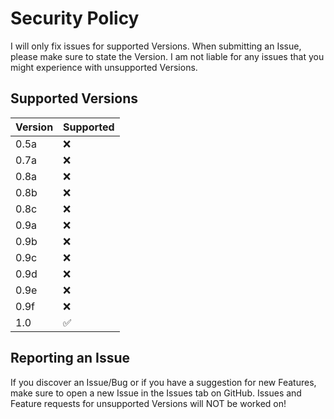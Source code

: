 # Security Policy

I will only fix issues for supported Versions. When submitting an Issue, please make sure to state the Version.
I am not liable for any issues that you might experience with unsupported Versions.

## Supported Versions

| Version | Supported          |
| ------- | ------------------ |
| 0.5a   | :x: |
| 0.7a   | :x: |
| 0.8a   | :x: |
| 0.8b   | :x: |
| 0.8c   | :x: |
| 0.9a   | :x: |
| 0.9b   | :x: |
| 0.9c   | :x: |
| 0.9d   | :x: |
| 0.9e   | :x: |
| 0.9f   | :x: |
| 1.0    | :white_check_mark: |

## Reporting an Issue

If you discover an Issue/Bug or if you have a suggestion for new Features, make sure to open a new Issue in the Issues tab on GitHub.
Issues and Feature requests for unsupported Versions will NOT be worked on!

